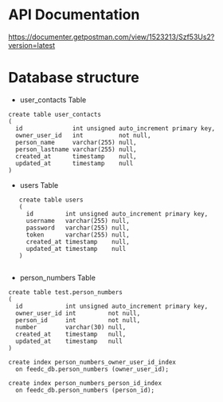 # API Documentation

https://documenter.getpostman.com/view/1523213/Szf53Us2?version=latest

# Database structure
 - user_contacts Table 
```-- auto-generated definition
create table user_contacts
(
  id              int unsigned auto_increment primary key,
  owner_user_id   int          not null,
  person_name     varchar(255) null,
  person_lastname varchar(255) null,
  created_at      timestamp    null,
  updated_at      timestamp    null
)

```
- users Table 
```-- auto-generated definition
   create table users
   (
     id         int unsigned auto_increment primary key,
     username   varchar(255) null,
     password   varchar(255) null,
     token      varchar(255) null,
     created_at timestamp    null,
     updated_at timestamp    null
   )
   

```

- person_numbers Table 
```
create table test.person_numbers
(
  id            int unsigned auto_increment primary key,
  owner_user_id int         not null,
  person_id     int         not null,
  number        varchar(30) null,
  created_at    timestamp   null,
  updated_at    timestamp   null
)

create index person_numbers_owner_user_id_index
  on feedc_db.person_numbers (owner_user_id);

create index person_numbers_person_id_index
  on feedc_db.person_numbers (person_id);


```
